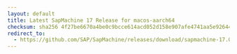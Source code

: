 ```yaml
---
layout: default
title: Latest SapMachine 17 Release for macos-aarch64
checksum: sha256 4f27be6670a4be0c9bcce614acd052d158e907afe4741aa5e92644e03eeb00e4
redirect_to:
  - https://github.com/SAP/SapMachine/releases/download/sapmachine-17.0.8/sapmachine-jre-17.0.8_macos-aarch64_bin.tar.gz
---
```

